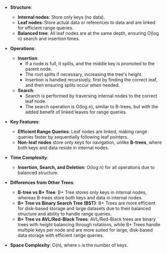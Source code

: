 - **Structure**:
  - **Internal nodes**: Store only keys (no data).
  - **Leaf nodes**: Store actual data or references to data and are linked for efficient range queries.
  - **Balanced tree**: All leaf nodes are at the same depth, ensuring O(log n) search and insertion times.

- **Operations**:
  - **Insertion**:
    - If a node is full, it splits, and the middle key is promoted to the parent node.
    - The root splits if necessary, increasing the tree's height.
    - Insertion is handled recursively, first by finding the correct leaf, and then ensuring splits occur when needed.
  - **Search**:
    - Search is performed by traversing internal nodes to the correct leaf node.
    - The search operation is O(log n), similar to B-trees, but with the added benefit of linked leaves for range queries.

- **Key Features**:
  - **Efficient Range Queries**: Leaf nodes are linked, making range queries faster by sequentially following leaf pointers.
  - **Non-leaf nodes** store only keys for navigation, unlike **B-trees**, where both keys and data reside in internal nodes.
  
- **Time Complexity**:
  - **Insertion, Search, and Deletion**: O(log n) for all operations due to balanced structure.
  
- **Differences from Other Trees**:
  - **B-tree vs B+ Tree**: B+ Tree stores only keys in internal nodes, whereas B-trees store both keys and data in internal nodes.
  - **B+ Tree vs Binary Search Tree (BST)**: B+ Trees are more efficient for disk-based storage and large datasets due to their balanced structure and ability to handle range queries.
  - **B+ Tree vs AVL/Red-Black Trees**: AVL/Red-Black trees are binary trees with height balancing through rotations, while B+ Trees handle multiple keys per node and are more suited for large, disk-based data storage with efficient range queries.

- **Space Complexity**: O(n), where `n` is the number of keys.